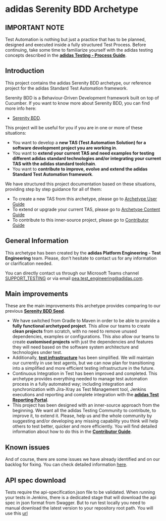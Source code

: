 # adidas Serenity BDD Archetype

## IMPORTANT NOTE

Test Automation is nothing but just a practice that has to be planned, designed and executed inside a fully structured
Test Process. Before continuing, take some time to familiarize yourself with the adidas testing concepts described in
the [**adidas Testing - Process
Guide**](https://tools.adidas-group.com/confluence/display/DSBP/adidas+Testing+-+Process+Guide).

## Introduction

This project contains the adidas Serenity BDD archetype, our reference project for the adidas Standard Test Automation
framework.

Serenity BDD is a Behaviour-Driven Development framework built on top of Cucumber. If you want to know more about
Serenity BDD, you can find more info here:

- [Serenity BDD](README/SerenityBDD.md).

This project will be useful for you if you are in one or more of these situations:

- You want to develop a **new TAS (Test Automation Solution) for a software development project you are working in**.
- You want to **extend your current TAS and need examples for testing different adidas standard technologies and/or
  integrating your current TAS with the adidas standard toolchain**.
- You want to **contribute to improve, evolve and extend the adidas Standard Test Automation framework**.

We have structured this project documentation based on these situations, providing step by step guidance for all of
them:

- To create a new TAS from this archetype, please go to [Archetype User Guide](README/ArchetypeUserGuide.md)
- To extend or upgrade your current TAS, please go to [Archetype Content Guide](README/ArchetypeContentGuide.md)
- To contribute to this inner-source project, please go to [Contributor Guide](README/ContributorGuide.md)

## General Information

This archetype has been created by the **adidas Platform Engineering - Test Engineering** team. Please, don't hesitate
to contact us for any information or clarification needed.

You can directly contact us through our Microsoft Teams
channel [SUPPORT_TESTING](https://teams.microsoft.com/l/channel/19%3a9887ce8b989549f7ba468c80885926da%40thread.tacv2/SUPPORT_TESTING?groupId=9ebcbabe-a60f-4b1f-bf48-a51d799159f0&tenantId=3bfeb222-e42c-4535-aace-ea6f7751369b)
or via email [pea.test_engineering@adidas.com](mailto:pea.test_engineering@adidas.com).

## Main improvements

These are the main improvements this archetype provides comparing to our previous [**Serenity BDD
Seed**](https://tools.adidas-group.com/bitbucket/projects/TE/repos/seed-tas-serenitybdd-fe-web/browse/README.md).

- We have switched from Gradle to Maven in order to be able to provide a **fully functional archetyped project**. This
  allow our teams to create **clean projects** from scratch, with no need to remove unused dependencies, examples or
  configurations. This also allow our teams to create **customised projects** with just the dependencies and features
  they will need based on the software system architecture and technologies under test.
- Additionally, [**test
  infrastructure**](https://tools.adidas-group.com/confluence/display/GTTTAG/Test+Engineering+-+Infrastructure) has been
  simplified. We will maintain our currently in use test agents, but we can now plan for transitioning into a simplified
  and more efficient testing infrastructure in the future.
- Continuous Integration in Test has been improved and completed. This archetype provides everything needed to manage
  test automation process in a fully automated way; including integration and synchronization with Jira-Xray as Test
  Management tool, Jenkins executions and reporting and complete integration with the [**adidas Test Reporting
  Portal**](https://tools.adidas-group.com/confluence/display/DSBP/Test+Reporting+Portal).
- This project has been designed with an inner-source approach from the beginning. We want all the adidas Testing
  Community to contribute, to improve it, to extend it. Please, help us and the whole community by suggesting and/or
  developing any missing capability you think will help others to test better, quicker and more efficiently. You will
  find detailed information about how to do this in the [**Contributor Guide**](README/ContributorGuide.md).

## Known issues

And of course, there are some issues we have already identified and on our backlog for fixing. You can check detailed
information [here](README/KnownIssues.md).

## API spec download

Tests require the api-specification.json file to be validated. When running your tests in Jenkins, there is a dedicated
stage that will download the api spec in json format from Swagger. But to run test locally you need to manual download
the latest version to your repository root path. You will use
this [url](https://design.api.3stripes.io/apis/adidas/tech-foundation_search_api/0.1.2)
